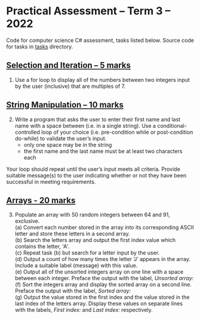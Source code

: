 # Practical Assessment – Term 3 – 2022
Code for computer science C# assessment, tasks listed below.
Source code for tasks in [tasks](tasks) directory.

## [Selection and Iteration – 5 marks](tasks/TaskOne.cs)
1. Use a for loop to display all of the numbers between two integers input by the user (inclusive) that are multiples of 7.

## [String Manipulation – 10 marks](tasks/TaskTwo.cs)
2. Write a program that asks the user to enter their first name and last name with a space between (i.e. in a single string). Use a conditional-controlled loop of your choice (i.e. pre-condition while or post-condition do-while) to validate the user’s input.
    * only one space may be in the string
    * the first name and the last name must be at least two characters each

Your loop should repeat until the user’s input meets all criteria. Provide suitable message(s) to the user indicating whether or not they have been successful in meeting requirements.

## [Arrays - 20 marks](tasks/TaskThree.cs)
3. Populate an array with 50 random integers between 64 and 91, exclusive.<br/>
(a) Convert each number stored in the array into its corresponding ASCII letter and store these letters in a second array.</br>
(b) Search the letters array and output the first index value which contains the letter, 'A'.</br>
(c) Repeat task (b) but search for a letter input by the user.</br>
(d) Output a count of how many times the letter ‘J’ appears in the array. Include a suitable label (message) with this value.</br>
(e) Output all of the unsorted integers array on one line with a space between each integer. Preface the output with the label, *Unsorted array:*</br>
(f) Sort the integers array and display the sorted array on a second line. Preface the output with the label, *Sorted array:*</br>
(g) Output the value stored in the first index and the value stored in the last index of the letters array. Display these values on separate lines with the labels, *First index:* and *Last index:* respectively.

